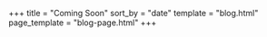 +++
title = "Coming Soon"
sort_by = "date"
template = "blog.html"
page_template = "blog-page.html"
+++
